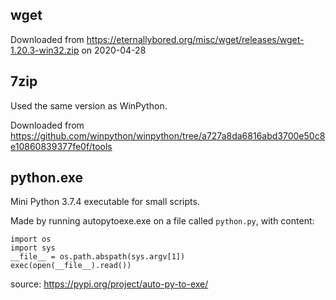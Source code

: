 ## wget

Downloaded from https://eternallybored.org/misc/wget/releases/wget-1.20.3-win32.zip on 2020-04-28

## 7zip
Used the same version as WinPython.

Downloaded from https://github.com/winpython/winpython/tree/a727a8da6816abd3700e50c8e10860839377fe0f/tools

## python.exe
Mini Python 3.7.4 executable for small scripts.

Made by running autopytoexe.exe on a file called `python.py`, with content:
```
import os
import sys
__file__ = os.path.abspath(sys.argv[1])
exec(open(__file__).read())
```

source: https://pypi.org/project/auto-py-to-exe/
